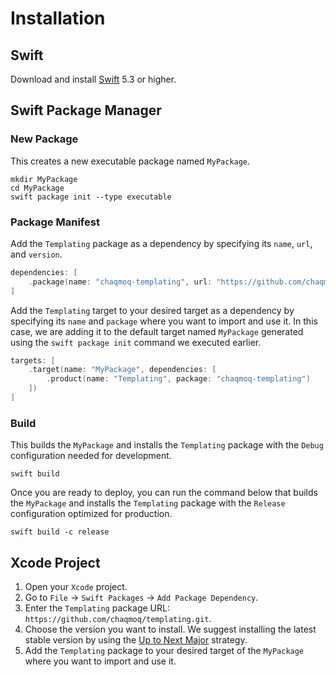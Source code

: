 # Installation

## Swift

Download and install [Swift](https://swift.org/download) 5.3 or higher.

## Swift Package Manager

### New Package

This creates a new executable package named `MyPackage`.

```shell
mkdir MyPackage
cd MyPackage
swift package init --type executable
```

### Package Manifest

Add the `Templating` package as a dependency by specifying its `name`, `url`, and `version`.

```swift
dependencies: [
    .package(name: "chaqmoq-templating", url: "https://github.com/chaqmoq/templating.git", from: "1.0.0")
]
```

Add the `Templating` target to your desired target as a dependency by specifying its `name` and `package` where you want to import and use it. In this case, we are adding it to the default target named `MyPackage` generated using the `swift package init` command we executed earlier.

```swift
targets: [
    .target(name: "MyPackage", dependencies: [
        .product(name: "Templating", package: "chaqmoq-templating")
    ])
]
```

### Build

This builds the `MyPackage` and installs the `Templating` package with the `Debug` configuration needed for development.

```shell
swift build
```

Once you are ready to deploy, you can run the command below that builds the `MyPackage` and installs the `Templating` package with the `Release` configuration optimized for production.

```shell
swift build -c release
```

## Xcode Project

1. Open your `Xcode` project.
2. Go to `File` -> `Swift Packages` -> `Add Package Dependency`.
3. Enter the `Templating` package URL: `https://github.com/chaqmoq/templating.git`.
4. Choose the version you want to install. We suggest installing the latest stable version by using the [Up to Next Major](https://developer.apple.com/documentation/swift_packages/package/dependency/requirement/2878218-uptonextmajor) strategy.
5. Add the `Templating` package to your desired target of the `MyPackage` where you want to import and use it.
